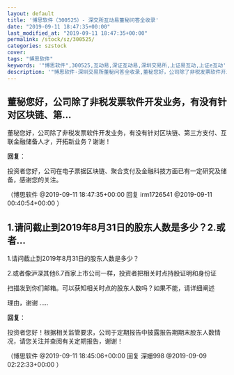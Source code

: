 ```yaml
---
layout: default
title: '博思软件（300525）- 深交所互动易董秘问答全收录'
date: "2019-09-11 18:47:35+00:00"
last_modified_at: "2019-09-11 18:47:35+00:00"
permalink: /stock/sz/300525/
categories: szstock
cover: 
tags: "博思软件"
keywords: '"博思软件",300525,互动易,深证互动易,深圳交易所,上证易互动,上证e互动'
description: '"博思软件-深圳交易所董秘问答全收录,董秘您好，公司除了非税发票软件开发业务，有没有针对区块链、第三方支付、互联金融储备人才，开拓新业务？谢谢！"'
---
```


## 董秘您好，公司除了非税发票软件开发业务，有没有针对区块链、第...

董秘您好，公司除了非税发票软件开发业务，有没有针对区块链、第三方支付、互联金融储备人才，开拓新业务？谢谢！

**回复**：

投资者您好，公司在电子票据区块链、聚合支付及金融科技方面已有一定研究及储备，感谢您的关注。 

（博思软件  @2019-09-11 18:47:35+00:00 回复 irm1726541  @2019-09-11 00:40:54+00:00 ）

## 1.请问截止到2019年8月31日的股东人数是多少？2.或者...

1.请问截止到2019年8月31日的股东人数是多少？                           

2.或者像沪深其他6.7百家上市公司一样，投资者把相关时点持股证明和身份证 

扫描发到你们邮箱。可以获知相关时点的股东人数吗？如果不能，请详细阐述

理由，谢谢 .....

**回复**：

投资者您好！根据相关监管要求，公司于定期报告中披露报告期期末股东人数情况，请您关注并查阅有关定期报告，谢谢！ 

（博思软件  @2019-09-11 18:45:06+00:00 回复 深姗998  @2019-09-09 02:22:33+00:00 ）

